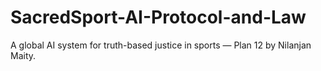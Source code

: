 # SacredSport-AI-Protocol-and-Law
A global AI system for truth-based justice in sports — Plan 12 by Nilanjan Maity.
